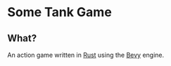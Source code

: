 # Some Tank Game

## What?
An action game written in [Rust](https://www.rust-lang.org/) using the [Bevy](https://github.com/bevyengine/bevy) engine. 

